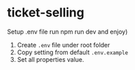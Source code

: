 # ticket-selling
Setup .env file run npm run dev and enjoy)

1. Create `.env` file under root folder
2. Copy setting from default `.env.example`
3. Set all properties value.
